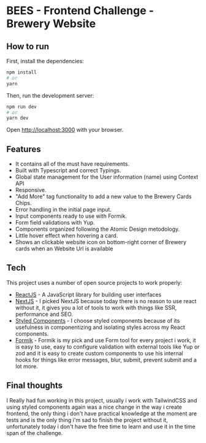 # BEES - Frontend Challenge - Brewery Website

## How to run

First, install the dependencies:

```bash
npm install
# or
yarn
```

Then, run the development server:

```bash
npm run dev
# or
yarn dev
```

Open [http://localhost:3000](http://localhost:3000) with your browser.

## Features

- It contains all of the must have requirements.
- Built with Typescript and correct Typings.
- Global state management for the User information (name) using Context API
- Responsive.
- "Add More" tag functionality to add a new value to the Brewery Cards Chips.
- Error handling in the initial page input.
- Input components ready to use with Formik.
- Form field validations with Yup.
- Components organized following the Atomic Design metodology.
- Little hover effect when hovering a card.
- Shows an clickable website icon on bottom-right corner of Brewery cards when an Website Url is available

## Tech

This project uses a number of open source projects to work properly:

- [ReactJS](https://reactjs.org) - A JavaScript library for building user interfaces
- [NextJS](https://nextjs.org) - I picked NextJS because today there is no reason to use react without it, it gives you a lot of tools to work with things like SSR, performance and SEO.
- [Styled Components](https://styled-components.com/) - I choose styled components because of its usefulness in componentizing and isolating styles across my React components.
- [Formik](https://formik.org/) - Formik is my pick and use Form tool for every project i work, it is easy to use, easy to configure validation with external tools like Yup or zod and it is easy to create custom components to use his internal hooks for things like error messages, blur, submit, prevent submit and a lot more.

## Final thoughts

I Really had fun working in this project, usually i work with TailwindCSS and using styled components again was a nice change in the way i create frontend, the only thing i don't have practical knowledge at the moment are tests and is the only thing i'm sad to finish the project without it, unfortunately today i don't have the free time to learn and use it in the time span of the challenge.
